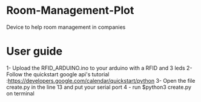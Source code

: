 # Room-Management-Plot
Device to help room management in companies


# User guide
1- Upload the RFID_ARDUINO.ino to your arduino with a RFID and 3 leds
2- Follow the quickstart google api's tutorial :https://developers.google.com/calendar/quickstart/python
3- Open the file create.py in the line 13 and put your serial port
4 - run   $python3 create.py on terminal
